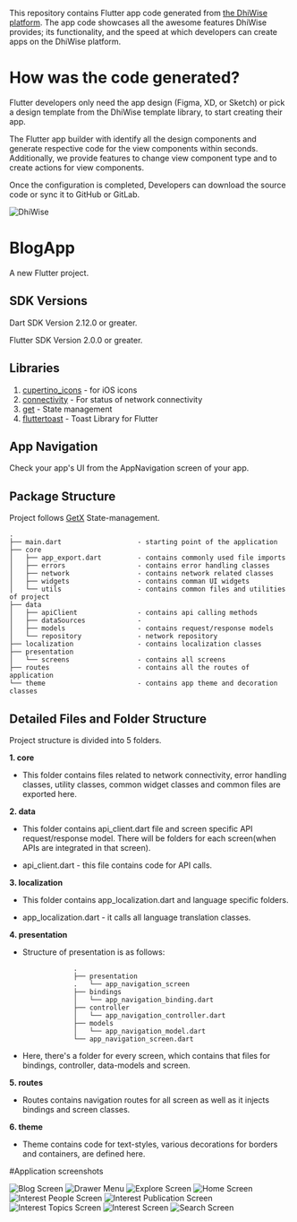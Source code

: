 This repository contains Flutter app code generated from [the DhiWise platform](https://app.dhiwise.com/sign-up). The app code showcases all the awesome features DhiWise provides; its functionality, and the speed at which developers can create apps on the DhiWise platform.

# How was the code generated?

Flutter developers only need the app design (Figma, XD, or Sketch) or pick a design template from the DhiWise template library, to start creating their app.

The Flutter app builder with identify all the design components and generate respective code for the view components within seconds. Additionally, we provide features to change view component type and to create actions for view components.

Once the configuration is completed, Developers can download the source code or sync it to GitHub or GitLab.

![DhiWise](./screenshots/dhiwise_ui.gif)

# BlogApp

A new Flutter project.

## SDK Versions

Dart SDK Version 2.12.0 or greater.

Flutter SDK Version 2.0.0 or greater.

## Libraries

1. [cupertino_icons](https://pub.dev/packages/cupertino_icons) - for iOS icons
2. [connectivity](https://pub.dev/packages/connectivity) - For status of network connectivity
3. [get](https://pub.dev/packages/get) - State management
4. [fluttertoast](https://pub.dev/packages/fluttertoast) - Toast Library for Flutter


## App Navigation

Check your app's UI from the AppNavigation screen of your app.

## Package Structure

Project follows [GetX](https://pub.dev/packages/get) State-management.

```
.
├── main.dart                   - starting point of the application
├── core
│   ├── app_export.dart         - contains commonly used file imports 
│   ├── errors                  - contains error handling classes                  
│   ├── network                 - contains network related classes
│   ├── widgets                 - contains comman UI widgets
│   └── utils                   - contains common files and utilities of project
├── data
│   ├── apiClient               - contains api calling methods
│   ├── dataSources             -     
│   ├── models                  - contains request/response models 
│   └── repository              - network repository
├── localization                - contains localization classes
├── presentation               
│   └── screens                 - contains all screens
├── routes                      - contains all the routes of application
└── theme                       - contains app theme and decoration classes
```

## Detailed Files and Folder Structure

Project structure is divided into 5 folders.

**1. core**

- This folder contains files related to network connectivity, error handling classes, utility classes, common widget classes and common files are exported here.

**2. data**

- This folder contains api_client.dart file and screen specific API request/response model. There will be folders for each screen(when APIs are integrated in that screen).

- api_client.dart - this file contains code for API calls.

**3. localization**

- This folder contains app_localization.dart and language specific folders.

- app_localization.dart - it calls all language translation classes.

**4. presentation**

- Structure of presentation is as follows:
```
                .
                ├── presentation               
                .   └── app_navigation_screen         
                ├── bindings    
                │   └── app_navigation_binding.dart
                ├── controller
                │   └── app_navigation_controller.dart
                ├── models
                │   └── app_navigation_model.dart
                └── app_navigation_screen.dart
```   
- Here, there's a folder for every screen, which contains that files for bindings, controller, data-models and screen.

**5. routes**

- Routes contains navigation routes for all screen as well as it injects bindings and screen classes.

**6. theme**

- Theme contains code for text-styles, various decorations for borders and containers, are defined here.

#Application screenshots

![Blog Screen](./screenshots/blog_screen.jpg)
    ![Drawer Menu](./screenshots/drawer_menu_screen.jpg)
![Explore Screen](./screenshots/explore_screen.jpg)
![Home Screen](./screenshots/home_screen.jpg)
![Interest People Screen](./screenshots/interest_people_screen.jpg)
![Interest Publication Screen](./screenshots/interest_publication_screen.jpg)
![Interest Topics Screen](./screenshots/interest_topics_screen.jpg)
![Interest Screen](./screenshots/intrests_screen.jpg)
![Search Screen](./screenshots/search_topics_screen.jpg)
